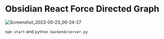 # Obsidian React Force Directed Graph


![Screenshot_2023-05-23_09-24-27](https://github.com/needmorecowbell/obsidian-react-force-directed-graph/assets/7833164/6cbeba6e-4022-4e4a-8193-2af5a4c47624)


`npm start`
and
`python backend/server.py`
